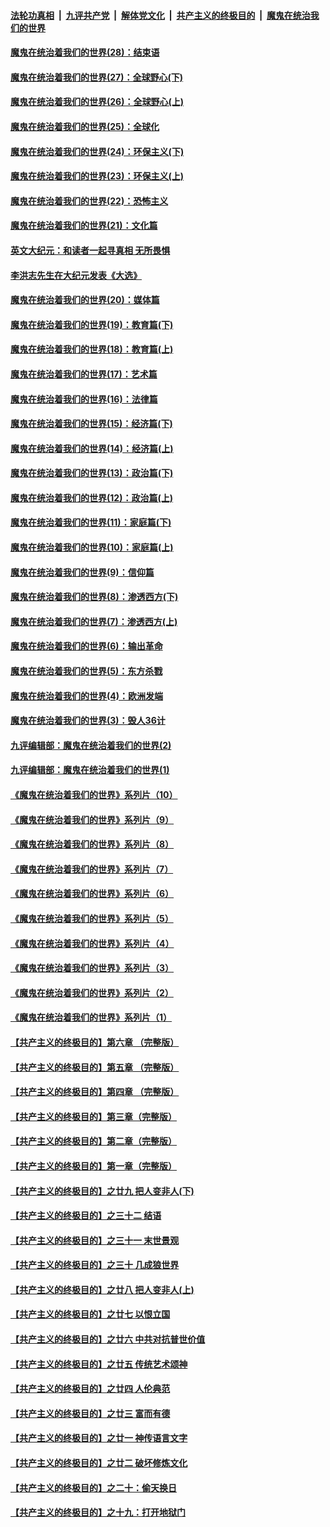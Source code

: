 

####  [法轮功真相](../../../../basic/blob/master/README.md?t=03090231) &nbsp;|&nbsp; [九评共产党](../../../../9ping.md/blob/master/README.md?t=03090231) &nbsp;|&nbsp; [解体党文化](../../../../jtdwh.md/blob/master/README.md?t=03090231)  &nbsp;|&nbsp; [共产主义的终极目的](../../../../gczydzjmd.md/blob/master/README.md?t=03090231) &nbsp;|&nbsp; [魔鬼在统治我们的世界](../../../../mgztzwmdsj.md/blob/master/README.md?t=03090231) 

#### [魔鬼在统治着我们的世界(28)：结束语](../pages/nsc422/n10936246.md?t=03090231) 

#### [魔鬼在统治着我们的世界(27)：全球野心(下)](../pages/nsc422/n10928319.md?t=03090231) 

#### [魔鬼在统治着我们的世界(26)：全球野心(上)](../pages/nsc422/n10900318.md?t=03090231) 

#### [魔鬼在统治着我们的世界(25)：全球化](../pages/nsc422/n10788205.md?t=03090231) 

#### [魔鬼在统治着我们的世界(24)：环保主义(下)](../pages/nsc422/n10695307.md?t=03090231) 

#### [魔鬼在统治着我们的世界(23)：环保主义(上)](../pages/nsc422/n10688613.md?t=03090231) 

#### [魔鬼在统治着我们的世界(22)：恐怖主义](../pages/nsc422/n10614727.md?t=03090231) 

#### [魔鬼在统治着我们的世界(21)：文化篇](../pages/nsc422/n10597706.md?t=03090231) 

#### [英文大纪元：和读者一起寻真相 无所畏惧](../pages/nsc422/n12542027.md?t=03090231) 

#### [李洪志先生在大纪元发表《大选》](../pages/nsc422/n12534746.md?t=03090231) 

#### [魔鬼在统治着我们的世界(20)：媒体篇](../pages/nsc422/n10586579.md?t=03090231) 

#### [魔鬼在统治着我们的世界(19)：教育篇(下)](../pages/nsc422/n10564808.md?t=03090231) 

#### [魔鬼在统治着我们的世界(18)：教育篇(上)](../pages/nsc422/n10526970.md?t=03090231) 

#### [魔鬼在统治着我们的世界(17)：艺术篇](../pages/nsc422/n10499093.md?t=03090231) 

#### [魔鬼在统治着我们的世界(16)：法律篇](../pages/nsc422/n10485969.md?t=03090231) 

#### [魔鬼在统治着我们的世界(15)：经济篇(下)](../pages/nsc422/n10469975.md?t=03090231) 

#### [魔鬼在统治着我们的世界(14)：经济篇(上)](../pages/nsc422/n10457370.md?t=03090231) 

#### [魔鬼在统治着我们的世界(13)：政治篇(下)](../pages/nsc422/n10448270.md?t=03090231) 

#### [魔鬼在统治着我们的世界(12)：政治篇(上)](../pages/nsc422/n10444576.md?t=03090231) 

#### [魔鬼在统治着我们的世界(11)：家庭篇(下)](../pages/nsc422/n10440961.md?t=03090231) 

#### [魔鬼在统治着我们的世界(10)：家庭篇(上)](../pages/nsc422/n10435448.md?t=03090231) 

#### [魔鬼在统治着我们的世界(9)：信仰篇](../pages/nsc422/n10432159.md?t=03090231) 

#### [魔鬼在统治着我们的世界(8)：渗透西方(下)](../pages/nsc422/n10429603.md?t=03090231) 

#### [魔鬼在统治着我们的世界(7)：渗透西方(上)](../pages/nsc422/n10426013.md?t=03090231) 

#### [魔鬼在统治着我们的世界(6)：输出革命](../pages/nsc422/n10421536.md?t=03090231) 

#### [魔鬼在统治着我们的世界(5)：东方杀戮](../pages/nsc422/n10417707.md?t=03090231) 

#### [魔鬼在统治着我们的世界(4)：欧洲发端](../pages/nsc422/n10414890.md?t=03090231) 

#### [魔鬼在统治着我们的世界(3)：毁人36计](../pages/nsc422/n10411583.md?t=03090231) 

#### [九评编辑部：魔鬼在统治着我们的世界(2)](../pages/nsc422/n10410036.md?t=03090231) 

#### [九评编辑部：魔鬼在统治着我们的世界(1)](../pages/nsc422/n10406825.md?t=03090231) 

#### [《魔鬼在统治着我们的世界》系列片（10）](../pages/nsc422/n12292670.md?t=03090231) 

#### [《魔鬼在统治着我们的世界》系列片（9）](../pages/nsc422/n12290859.md?t=03090231) 

#### [《魔鬼在统治着我们的世界》系列片（8）](../pages/nsc422/n12287445.md?t=03090231) 

#### [《魔鬼在统治着我们的世界》系列片（7）](../pages/nsc422/n12283425.md?t=03090231) 

#### [《魔鬼在统治着我们的世界》系列片（6）](../pages/nsc422/n12282314.md?t=03090231) 

#### [《魔鬼在统治着我们的世界》系列片（5）](../pages/nsc422/n12281419.md?t=03090231) 

#### [《魔鬼在统治着我们的世界》系列片（4）](../pages/nsc422/n12274024.md?t=03090231) 

#### [《魔鬼在统治着我们的世界》系列片（3）](../pages/nsc422/n12271322.md?t=03090231) 

#### [《魔鬼在统治着我们的世界》系列片（2）](../pages/nsc422/n12269049.md?t=03090231) 

#### [《魔鬼在统治着我们的世界》系列片（1）](../pages/nsc422/n12267575.md?t=03090231) 

#### [【共产主义的终极目的】第六章 （完整版）](../pages/nsc422/n11428913.md?t=03090231) 

#### [【共产主义的终极目的】第五章 （完整版）](../pages/nsc422/n11428912.md?t=03090231) 

#### [【共产主义的终极目的】第四章 （完整版）](../pages/nsc422/n11428907.md?t=03090231) 

#### [【共产主义的终极目的】第三章（完整版）](../pages/nsc422/n11428848.md?t=03090231) 

#### [【共产主义的终极目的】第二章（完整版）](../pages/nsc422/n11428831.md?t=03090231) 

#### [【共产主义的终极目的】第一章（完整版）](../pages/nsc422/n11417651.md?t=03090231) 

#### [【共产主义的终极目的】之廿九 把人变非人(下)](../pages/nsc422/n11344140.md?t=03090231) 

#### [【共产主义的终极目的】之三十二 结语](../pages/nsc422/n11360535.md?t=03090231) 

#### [【共产主义的终极目的】之三十一 末世景观](../pages/nsc422/n11351129.md?t=03090231) 

#### [【共产主义的终极目的】之三十 几成狼世界](../pages/nsc422/n11348280.md?t=03090231) 

#### [【共产主义的终极目的】之廿八 把人变非人(上)](../pages/nsc422/n11340492.md?t=03090231) 

#### [【共产主义的终极目的】之廿七 以恨立国](../pages/nsc422/n11336944.md?t=03090231) 

#### [【共产主义的终极目的】之廿六 中共对抗普世价值](../pages/nsc422/n11324785.md?t=03090231) 

#### [【共产主义的终极目的】之廿五 传统艺术颂神](../pages/nsc422/n11296396.md?t=03090231) 

#### [【共产主义的终极目的】之廿四 人伦典范](../pages/nsc422/n11296397.md?t=03090231) 

#### [【共产主义的终极目的】之廿三 富而有德](../pages/nsc422/n11283598.md?t=03090231) 

#### [【共产主义的终极目的】之廿一 神传语言文字](../pages/nsc422/n11263265.md?t=03090231) 

#### [【共产主义的终极目的】之廿二 破坏修炼文化](../pages/nsc422/n11245728.md?t=03090231) 

#### [【共产主义的终极目的】之二十：偷天换日](../pages/nsc422/n11238846.md?t=03090231) 

#### [【共产主义的终极目的】之十九：打开地狱门](../pages/nsc422/n11206376.md?t=03090231) 

